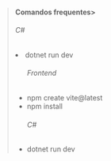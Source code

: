 > ####  Comandos frequentes><ul>
> <h6>C#</h6>
>   <li>dotnet run dev</li>
> </ul>
> <ul>
>  <h6>Frontend</h6>
>   <li>npm create vite@latest</li>
>   <li>npm install</li>
> </ul>
> <ul>
>   <h6>C#</h6>
>   <li>dotnet run dev</li>
> </ul>


